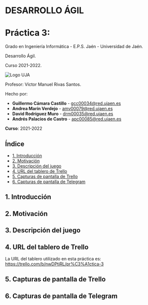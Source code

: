 # DESARROLLO ÁGIL
# Práctica 3: 

Grado en Ingeniería Informática - E.P.S. Jaén - Universidad de Jaén.

Desarrollo Ágil.

Curso 2021-2022.

![Logo UJA](https://imgs.search.brave.com/SeO89I5Gf3erxntdCwmT9MCc0tZR5Cs8wRJcxAim3XE/rs:fit:323:173:1/g:ce/aHR0cHM6Ly93d3cu/dWphZW4uZXMvZ29i/aWVybm8vdmljY29t/L3NpdGVzL2dvYmll/cm5vX3ZpY2NvbS9m/aWxlcy91cGxvYWRz/L2lubGluZS1pbWFn/ZXMvTWFyY2ElMjBV/bml2ZXJzaWRhZCUy/MGRlJTIwSmFlbi5w/bmc)

Profesor: Víctor Manuel Rivas Santos.

Hecho por:

* **Guillermo Cámara Castillo** - gcc00034@red.ujaen.es
* **Andrea Marín Verdejo** - amv00079@red.ujaen.es
* **David Rodríguez Muro** - drm00035@red.ujaen.es
* **Andrés Palacios de Castro** - apc00085@red.ujaen.es

**Curso**: 2021-2022






## Índice

  * [1. Introducción](#1-introducción)
  * [2. Motivación](#2-motivación)
  * [3. Descripción del juego](#3-descripción-del-juego)
  * [4. URL del tablero de Trello](#4-url-del-tablero-de-trello)
  * [5. Capturas de pantalla de Trello](#5-capturas-de-pantalla-de-trello)
  * [6. Capturas de pantalla de Telegram](#6-capturas-de-pantalla-de-telegram)




## 1. Introducción



## 2. Motivación




## 3. Descripción del juego



## 4. URL del tablero de Trello
La URL del tablero utilizado en esta práctica es: https://trello.com/b/nwDPtiRL/pr%C3%A1ctica-3


## 5. Capturas de pantalla de Trello 


## 6. Capturas de pantalla de Telegram

